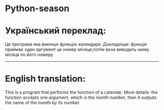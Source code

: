 # Python-season

# Український переклад:
Це програма яка виконує функцію календаря.
Докладніше: функція приймає один аргумент це номер місяця,потім вона виводить назву місяця по його номеру

_______________________________________________________________________________________________________________________________________________________________

# English translation:
This is a program that performs the function of a calendar.
More details: the function accepts one argument, which is the month number, then it outputs the name of the month by its number
